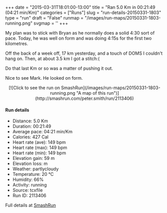 +++
date = "2015-03-31T18:01:00-13:00"
title = "Ran 5.0 Km in 00:21:49 (04:21 min/Km)"
categories = ["Runs"]
slug = "run-details-20150331-1803"
type = "run"
draft = "False"
runmap = "/images/run-maps/20150331-1803-running.png"
svgmap = '<polyline points="94 76, 82 81, 80 82, 71 96, 63 95, 53 99, 37 96, 38 94, 41 82, 4 70, 18 34, 36 18, 47 7, 55 0, 67 1, 64 10, 29 42, 68 0, 56 0, 19 34, 4 71, 38 79, 40 82, 38 96, 50 100, 61 95, 71 96, 82 79, 94 77, 96 73">'
+++

My plan was to stick with Bryan as he normally does a solid 4:30 sort of pace. Today, he was well on form and was doing 4:15s for the first two kilometres. 

Off the back of a week off, 17 km yesterday, and a touch of DOMS I couldn't hang on. Then, at about 3.5 km I got a stitch:(

Do that last Km or so was a matter of pushing it out. 

Nice to see Mark. He looked on form. 



<!--more-->

<center>
[![Click to see the run on SmashRun](/images/run-maps/20150331-1803-running.png "A map of this run")](http://smashrun.com/peter.smith/run/2113406)
</center>

#### Run details

* Distance: 5.0 Km
* Duration: 00:21:49
* Average pace: 04:21 min/Km
* Calories: 427 Cal
* Heart rate (ave): 149 bpm
* Heart rate (max): 149 bpm
* Heart rate (min): 149 bpm
* Elevation gain: 59 m
* Elevation loss:  m
* Weather: partlycloudy
* Temperature: 20 &deg;C
* Humidity: 66%
* Activity: running
* Source: tcxfile
* Run ID: 2113406

Full details at [SmashRun](http://smashrun.com/peter.smith/run/2113406)